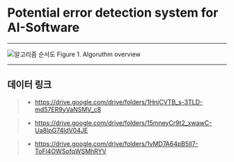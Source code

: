 # Potential error detection system for AI-Software

<hr>

![알고리즘 순서도](https://github.com/sjc4197/Potential_error_detection_system_for_AI-Software/assets/63084925/9625cf52-7391-4abc-8b69-e55fc7afa198)
Figure 1. Algoruthm overview

<hr>

## 데이터 링크

> - https://drive.google.com/drive/folders/1HnjCVTB_s-3TLD-md57ER9yVaNSMV_c8

> - https://drive.google.com/drive/folders/15mneyCr9t2_xwawC-Ua8lpG74ldV04JE

> - https://drive.google.com/drive/folders/1vMD7A64pB5Il7-ToFl4OWSofqWSMhRYV
